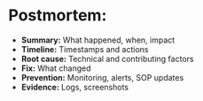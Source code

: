 # Postmortem: <incident>

- **Summary:** What happened, when, impact
- **Timeline:** Timestamps and actions
- **Root cause:** Technical and contributing factors
- **Fix:** What changed
- **Prevention:** Monitoring, alerts, SOP updates
- **Evidence:** Logs, screenshots
